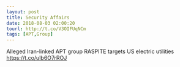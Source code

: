 ```yaml
---
layout: post
title: Security Affairs
date: 2018-08-03 02:00:20
tourl: http://t.co/V3OIFUqNCm
tags: [APT,Group]
---
```

Alleged Iran-linked APT group RASPITE targets US electric utilities  https://t.co/uIb6O7rROJ